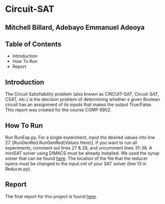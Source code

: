 # Circuit-SAT
## Mitchell Billard, Adebayo Emmanuel Adeoya ##

## Table of Contents
* Introduction
* How To Run
* Report

## Introduction
The Circuit	Satisfiability problem (also	known	as CIRCUIT-SAT, Circuit-SAT, CSAT,	etc.)	is the decision	problem of	determining	whether	a	given Boolean circuit has	an	assignment	of its	inputs	that	makes	the	output	True/False. This report was created for the course COMP 6902.

## How To Run
Run RunExp.py. For a single experiment, input the desired values into line 27. [RunGenRed.RunGenRed(*Values Here*)].
If you want to run all experiments, comment out lines 27 & 28, and uncomment lines 31-38.
A miniSAT solver using DIMACS must be already installed. We used the syrup solver that can be found [here](http://www.satcompetition.org/).
The location of the file that the reducer opens must be changed to the input.cnf of your SAT solver (line 13 in Reducer.py). 

## Report
The final report for this project is found [here](https://github.com/mbillard11/Circuit-SAT/blob/master/Write-Up/Circuit-SAT_Report.pdf).

